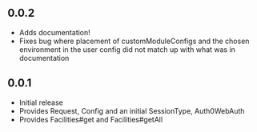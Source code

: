 ## 0.0.2
- Adds documentation!
- Fixes bug where placement of customModuleConfigs and the chosen environment in the user config did not match up with what was in documentation 

## 0.0.1
- Initial release
- Provides Request, Config and an initial SessionType, Auth0WebAuth
- Provides Facilities#get and Facilities#getAll
